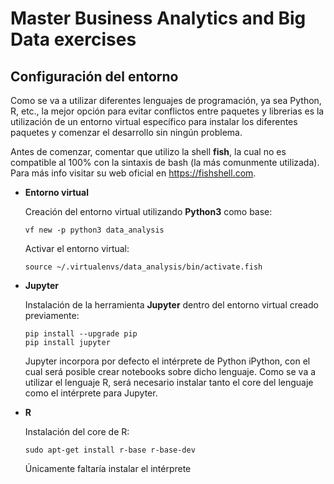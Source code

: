 # Master Business Analytics and Big Data exercises

Configuración del entorno
-------------------------

Como se va a utilizar diferentes lenguajes de programación, ya sea Python, R, etc., la mejor opción para evitar conflictos entre paquetes y librerias es la utilización de un entorno virtual específico para instalar los diferentes paquetes y comenzar el desarrollo sin ningún problema.

Antes de comenzar, comentar que utilizo la shell **fish**, la cual no es compatible al 100% con la sintaxis de bash (la más comunmente utilizada). Para más info visitar su web oficial en <https://fishshell.com>.

* **Entorno virtual**

  Creación del entorno virtual utilizando **Python3** como base:
  ```
  vf new -p python3 data_analysis
  ```
  Activar el entorno virtual:
  ```
  source ~/.virtualenvs/data_analysis/bin/activate.fish
  ```

* **Jupyter**

  Instalación de la herramienta **Jupyter** dentro del entorno virtual creado previamente:
  ```
  pip install --upgrade pip
  pip install jupyter
  ```

  Jupyter incorpora por defecto el intérprete de Python iPython, con el cual será posible crear notebooks sobre dicho lenguaje. Como se va a utilizar el lenguaje R, será necesario instalar tanto el core del lenguaje como el intérprete para Jupyter.

* **R**

  Instalación del core de R:
  ```
  sudo apt-get install r-base r-base-dev
  ```
  Únicamente faltaría instalar el intérprete
